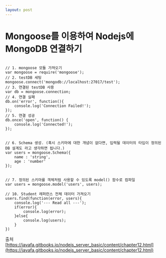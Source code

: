 ```yaml
---
layout: post
---
```


# Mongoose를 이용하여 Nodejs에 MongoDB 연결하기  


```

// 1. mongoose 모듈 가져오기
var mongoose = require('mongoose');
// 2. testDB 세팅
mongoose.connect('mongodb://localhost:27017/test');
// 3. 연결된 testDB 사용
var db = mongoose.connection;
// 4. 연결 실패
db.on('error', function(){
    console.log('Connection Failed!');
});
// 5. 연결 성공
db.once('open', function() {
    console.log('Connected!');
});


// 6. Schema 생성. (혹시 스키마에 대한 개념이 없다면, 입력될 데이터의 타입이 정의된 DB 설계도 라고 생각하면 됩니다.)
var users = mongoose.Schema({
    name : 'string',
    age : 'number'
});


// 7. 정의된 스키마를 객체처럼 사용할 수 있도록 model() 함수로 컴파일
var users = mongoose.model('users', users);

// 10. Student 레퍼런스 전체 데이터 가져오기
users.find(function(error, users){
    console.log('--- Read all ---');
    if(error){
        console.log(error);
    }else{
        console.log(users);
    }
})

```



출처  
[https://javafa.gitbooks.io/nodejs_server_basic/content/chapter12.html](https://javafa.gitbooks.io/nodejs_server_basic/content/chapter12.html)  

